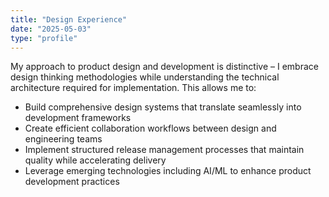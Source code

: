 ```yaml
---
title: "Design Experience"
date: "2025-05-03"
type: "profile"
---
```


My approach to product design and development is distinctive – I embrace design thinking methodologies while understanding the technical architecture required for implementation. This allows me to:

- Build comprehensive design systems that translate seamlessly into development frameworks
- Create efficient collaboration workflows between design and engineering teams
- Implement structured release management processes that maintain quality while accelerating delivery
- Leverage emerging technologies including AI/ML to enhance product development practices
